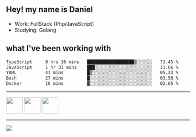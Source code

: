## Hey! my name is Daniel

- Work: FullStack (Php/JavaScript)
- Studying: Golang

## what I've been working with
<!--START_SECTION:waka-->

```txt
TypeScript     9 hrs 36 mins   ██████████████████▒░░░░░░   73.45 %
JavaScript     1 hr 31 mins    ███░░░░░░░░░░░░░░░░░░░░░░   11.66 %
YAML           41 mins         █▒░░░░░░░░░░░░░░░░░░░░░░░   05.33 %
Bash           27 mins         █░░░░░░░░░░░░░░░░░░░░░░░░   03.56 %
Docker         16 mins         ▓░░░░░░░░░░░░░░░░░░░░░░░░   02.05 %
```

<!--END_SECTION:waka-->
    

<hr>
<div>
    <img height="45" src="https://img.icons8.com/color/48/000000/nodejs.png"/>
    <img height="45" src="https://www.vectorlogo.zone/logos/golang/golang-ar21.svg">
    <img height="45" src="https://www.vectorlogo.zone/logos/nestjs/nestjs-icon.svg">
</div>
<hr>
<div>
    <a href="https://www.linkedin.com/in/daniel-lucas-bb7b82193/" target="_blank">
        <img src="https://img.shields.io/badge/LinkedIn-0077B5?style=for-the-badge&logo=linkedin&logoColor=white">
    </a>
</div>
